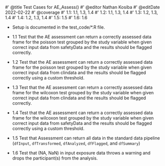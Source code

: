 #' @title Test Cases for AE_Assess()
#' @editor Nathan Kosiba
#' @editDate 2022-02-22
#' @coverage
#' 1.1: 1.1, 1.3, 1.4
#' 1.2: 1.1, 1.3, 1.4
#' 1.3: 1.2, 1.3, 1.4
#' 1.4: 1.2, 1.3, 1.4
#' 1.5: 1.5
#' 1.6: 1.6


+ Setup is documented in the test_code/*.R file.

+ 1.1 Test that the AE assessment can return a correctly assessed data frame
for the poisson test grouped by the study variable when given correct input data
from safetyData and the results should be flagged correctly.
+ 1.2 Test that the AE assessment can return a correctly assessed data frame
for the poisson test grouped by the study variable when given correct input data
from clindata and the results should be flagged correctly using a custom threshold.
+ 1.3 Test that the AE assessment can return a correctly assessed data frame
for the wilcoxon test grouped by the study variable when given correct input data
from clindata and the results should be flagged correctly.
+ 1.4 Test that the AE assessment can return a correctly assessed data frame
for the wilcoxon test grouped by the study variable when given correct input data
from safetyData and the results should be flagged correctly using a custom threshold.
+ 1.5 Test that Assessment can return all data in the standard data pipeline
(`dfInput`, `dfTransformed`, `dfAnalyzed`, `dfFlagged`, and `dfSummary`)
+ 1.6 Test that (NA, NaN) in input exposure data throws a warning and 
drops the participant(s) from the analysis.
